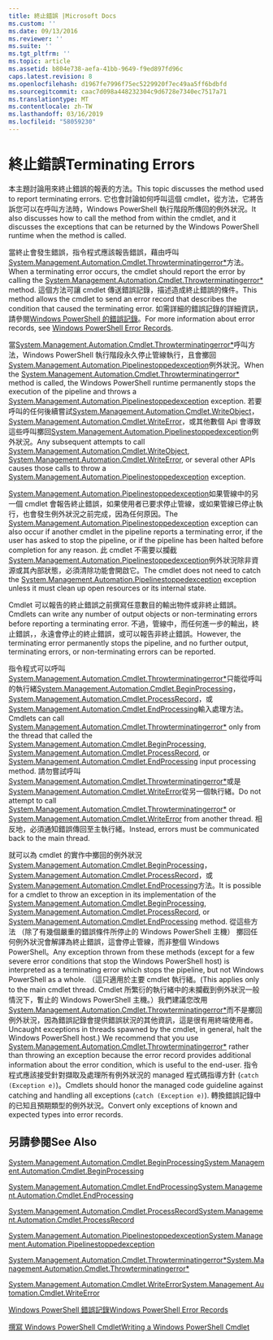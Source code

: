 ```yaml
---
title: 終止錯誤 |Microsoft Docs
ms.custom: ''
ms.date: 09/13/2016
ms.reviewer: ''
ms.suite: ''
ms.tgt_pltfrm: ''
ms.topic: article
ms.assetid: b804e738-aefa-41bb-9649-f9ed897fd96c
caps.latest.revision: 8
ms.openlocfilehash: d1967fe7996f75ec5229920f7ec49aa5ff6bdbfd
ms.sourcegitcommit: caac7d098a448232304c9d6728e7340ec7517a71
ms.translationtype: MT
ms.contentlocale: zh-TW
ms.lasthandoff: 03/16/2019
ms.locfileid: "58059230"
---
```

# <a name="terminating-errors"></a><span data-ttu-id="6c135-102">終止錯誤</span><span class="sxs-lookup"><span data-stu-id="6c135-102">Terminating Errors</span></span>

<span data-ttu-id="6c135-103">本主題討論用來終止錯誤的報表的方法。</span><span class="sxs-lookup"><span data-stu-id="6c135-103">This topic discusses the method used to report terminating errors.</span></span> <span data-ttu-id="6c135-104">它也會討論如何呼叫這個 cmdlet，從方法，它將告訴您可以在呼叫方法時，Windows PowerShell 執行階段所傳回的例外狀況。</span><span class="sxs-lookup"><span data-stu-id="6c135-104">It also discusses how to call the method from within the cmdlet, and it discusses the exceptions that can be returned by the Windows PowerShell runtime when the method is called.</span></span>

<span data-ttu-id="6c135-105">當終止會發生錯誤，指令程式應該報告錯誤，藉由呼叫[System.Management.Automation.Cmdlet.Throwterminatingerror\*](/dotnet/api/System.Management.Automation.Cmdlet.ThrowTerminatingError)方法。</span><span class="sxs-lookup"><span data-stu-id="6c135-105">When a terminating error occurs, the cmdlet should report the error by calling the [System.Management.Automation.Cmdlet.Throwterminatingerror\*](/dotnet/api/System.Management.Automation.Cmdlet.ThrowTerminatingError) method.</span></span> <span data-ttu-id="6c135-106">這個方法可讓 cmdlet 傳送錯誤記錄，描述造成終止錯誤的條件。</span><span class="sxs-lookup"><span data-stu-id="6c135-106">This method allows the cmdlet to send an error record that describes the condition that caused the terminating error.</span></span> <span data-ttu-id="6c135-107">如需詳細的錯誤記錄的詳細資訊，請參閱[Windows PowerShell 的錯誤記錄](./windows-powershell-error-records.md)。</span><span class="sxs-lookup"><span data-stu-id="6c135-107">For more information about error records, see [Windows PowerShell Error Records](./windows-powershell-error-records.md).</span></span>

<span data-ttu-id="6c135-108">當[System.Management.Automation.Cmdlet.Throwterminatingerror\*](/dotnet/api/System.Management.Automation.Cmdlet.ThrowTerminatingError)呼叫方法，Windows PowerShell 執行階段永久停止管線執行，且會擲回[System.Management.Automation.Pipelinestoppedexception](/dotnet/api/System.Management.Automation.PipelineStoppedException)例外狀況。</span><span class="sxs-lookup"><span data-stu-id="6c135-108">When the [System.Management.Automation.Cmdlet.Throwterminatingerror\*](/dotnet/api/System.Management.Automation.Cmdlet.ThrowTerminatingError) method is called, the  Windows PowerShell runtime permanently stops the execution of the pipeline and throws a [System.Management.Automation.Pipelinestoppedexception](/dotnet/api/System.Management.Automation.PipelineStoppedException) exception.</span></span> <span data-ttu-id="6c135-109">若要呼叫的任何後續嘗試[System.Management.Automation.Cmdlet.WriteObject](/dotnet/api/System.Management.Automation.Cmdlet.WriteObject)， [System.Management.Automation.Cmdlet.WriteError](/dotnet/api/System.Management.Automation.Cmdlet.WriteError)，或其他數個 Api 會導致這些呼叫擲回[System.Management.Automation.Pipelinestoppedexception](/dotnet/api/System.Management.Automation.PipelineStoppedException)例外狀況。</span><span class="sxs-lookup"><span data-stu-id="6c135-109">Any subsequent attempts to call [System.Management.Automation.Cmdlet.WriteObject](/dotnet/api/System.Management.Automation.Cmdlet.WriteObject), [System.Management.Automation.Cmdlet.WriteError](/dotnet/api/System.Management.Automation.Cmdlet.WriteError), or several other APIs causes those calls to throw a [System.Management.Automation.Pipelinestoppedexception](/dotnet/api/System.Management.Automation.PipelineStoppedException) exception.</span></span>

<span data-ttu-id="6c135-110">[System.Management.Automation.Pipelinestoppedexception](/dotnet/api/System.Management.Automation.PipelineStoppedException)如果管線中的另一個 cmdlet 會報告終止錯誤，如果使用者已要求停止管線，或如果管線已停止執行，也會發生例外狀況之前完成，因為任何原因。</span><span class="sxs-lookup"><span data-stu-id="6c135-110">The [System.Management.Automation.Pipelinestoppedexception](/dotnet/api/System.Management.Automation.PipelineStoppedException) exception can also occur if another cmdlet in the pipeline reports a terminating error, if the user has asked to stop the pipeline, or if the pipeline has been halted before completion for any reason.</span></span> <span data-ttu-id="6c135-111">此 cmdlet 不需要以攔截[System.Management.Automation.Pipelinestoppedexception](/dotnet/api/System.Management.Automation.PipelineStoppedException)例外狀況除非資源或其內部狀態，必須清除功能會開啟它。</span><span class="sxs-lookup"><span data-stu-id="6c135-111">The cmdlet does not need to catch the [System.Management.Automation.Pipelinestoppedexception](/dotnet/api/System.Management.Automation.PipelineStoppedException) exception unless it must clean up open resources or its internal state.</span></span>

<span data-ttu-id="6c135-112">Cmdlet 可以報告的終止錯誤之前撰寫任意數目的輸出物件或非終止錯誤。</span><span class="sxs-lookup"><span data-stu-id="6c135-112">Cmdlets can write any number of output objects or non-terminating errors before reporting a terminating error.</span></span> <span data-ttu-id="6c135-113">不過，管線中，而任何進一步的輸出，終止錯誤，，永遠會停止的終止錯誤，或可以報告非終止錯誤。</span><span class="sxs-lookup"><span data-stu-id="6c135-113">However, the terminating error permanently stops the pipeline, and no further output, terminating errors, or non-terminating errors can be reported.</span></span>

<span data-ttu-id="6c135-114">指令程式可以呼叫[System.Management.Automation.Cmdlet.Throwterminatingerror\*](/dotnet/api/System.Management.Automation.Cmdlet.ThrowTerminatingError)只能從呼叫的執行緒[System.Management.Automation.Cmdlet.BeginProcessing](/dotnet/api/System.Management.Automation.Cmdlet.BeginProcessing)， [System.Management.Automation.Cmdlet.ProcessRecord](/dotnet/api/System.Management.Automation.Cmdlet.ProcessRecord)，或[System.Management.Automation.Cmdlet.EndProcessing](/dotnet/api/System.Management.Automation.Cmdlet.EndProcessing)輸入處理方法。</span><span class="sxs-lookup"><span data-stu-id="6c135-114">Cmdlets can call [System.Management.Automation.Cmdlet.Throwterminatingerror\*](/dotnet/api/System.Management.Automation.Cmdlet.ThrowTerminatingError) only from the thread that called the [System.Management.Automation.Cmdlet.BeginProcessing](/dotnet/api/System.Management.Automation.Cmdlet.BeginProcessing), [System.Management.Automation.Cmdlet.ProcessRecord](/dotnet/api/System.Management.Automation.Cmdlet.ProcessRecord), or [System.Management.Automation.Cmdlet.EndProcessing](/dotnet/api/System.Management.Automation.Cmdlet.EndProcessing) input processing method.</span></span> <span data-ttu-id="6c135-115">請勿嘗試呼叫[System.Management.Automation.Cmdlet.Throwterminatingerror\*](/dotnet/api/System.Management.Automation.Cmdlet.ThrowTerminatingError)或是[System.Management.Automation.Cmdlet.WriteError](/dotnet/api/System.Management.Automation.Cmdlet.WriteError)從另一個執行緒。</span><span class="sxs-lookup"><span data-stu-id="6c135-115">Do not attempt to call [System.Management.Automation.Cmdlet.Throwterminatingerror\*](/dotnet/api/System.Management.Automation.Cmdlet.ThrowTerminatingError) or [System.Management.Automation.Cmdlet.WriteError](/dotnet/api/System.Management.Automation.Cmdlet.WriteError) from another thread.</span></span> <span data-ttu-id="6c135-116">相反地，必須通知錯誤傳回至主執行緒。</span><span class="sxs-lookup"><span data-stu-id="6c135-116">Instead, errors must be communicated back to the main thread.</span></span>

<span data-ttu-id="6c135-117">就可以為 cmdlet 的實作中擲回的例外狀況[System.Management.Automation.Cmdlet.BeginProcessing](/dotnet/api/System.Management.Automation.Cmdlet.BeginProcessing)， [System.Management.Automation.Cmdlet.ProcessRecord](/dotnet/api/System.Management.Automation.Cmdlet.ProcessRecord)，或[System.Management.Automation.Cmdlet.EndProcessing](/dotnet/api/System.Management.Automation.Cmdlet.EndProcessing)方法。</span><span class="sxs-lookup"><span data-stu-id="6c135-117">It is possible for a cmdlet to throw an exception in its implementation of the [System.Management.Automation.Cmdlet.BeginProcessing](/dotnet/api/System.Management.Automation.Cmdlet.BeginProcessing), [System.Management.Automation.Cmdlet.ProcessRecord](/dotnet/api/System.Management.Automation.Cmdlet.ProcessRecord), or [System.Management.Automation.Cmdlet.EndProcessing](/dotnet/api/System.Management.Automation.Cmdlet.EndProcessing) method.</span></span> <span data-ttu-id="6c135-118">從這些方法 （除了有幾個嚴重的錯誤條件所停止的 Windows PowerShell 主機） 擲回任何例外狀況會解譯為終止錯誤，這會停止管線，而非整個 Windows PowerShell。</span><span class="sxs-lookup"><span data-stu-id="6c135-118">Any exception thrown from these methods (except for a few severe error conditions that stop the Windows PowerShell host) is interpreted as a terminating error which stops the pipeline, but not Windows PowerShell as a whole.</span></span> <span data-ttu-id="6c135-119">（這只適用於主要 cmdlet 執行緒。</span><span class="sxs-lookup"><span data-stu-id="6c135-119">(This applies only to the main cmdlet thread.</span></span> <span data-ttu-id="6c135-120">Cmdlet 所繁衍的執行緒中的未攔截到例外狀況一般情況下，暫止的 Windows PowerShell 主機。）我們建議您改用[System.Management.Automation.Cmdlet.Throwterminatingerror\*](/dotnet/api/System.Management.Automation.Cmdlet.ThrowTerminatingError)而不是擲回例外狀況，因為錯誤記錄會提供錯誤狀況的其他資訊，這是很有用終端使用者。</span><span class="sxs-lookup"><span data-stu-id="6c135-120">Uncaught exceptions in threads spawned by the cmdlet, in general, halt the Windows PowerShell host.) We recommend that you use [System.Management.Automation.Cmdlet.Throwterminatingerror\*](/dotnet/api/System.Management.Automation.Cmdlet.ThrowTerminatingError) rather than throwing an exception because the error record provides additional information about the error condition, which is useful to the end-user.</span></span> <span data-ttu-id="6c135-121">指令程式應該接受針對擷取及處理所有例外狀況的 managed 程式碼指導方針 (`catch (Exception e)`)。</span><span class="sxs-lookup"><span data-stu-id="6c135-121">Cmdlets should honor the managed code guideline against catching and handling all exceptions (`catch (Exception e)`).</span></span> <span data-ttu-id="6c135-122">轉換錯誤記錄中的已知且預期類型的例外狀況。</span><span class="sxs-lookup"><span data-stu-id="6c135-122">Convert only exceptions of known and expected types into error records.</span></span>

## <a name="see-also"></a><span data-ttu-id="6c135-123">另請參閱</span><span class="sxs-lookup"><span data-stu-id="6c135-123">See Also</span></span>

[<span data-ttu-id="6c135-124">System.Management.Automation.Cmdlet.BeginProcessing</span><span class="sxs-lookup"><span data-stu-id="6c135-124">System.Management.Automation.Cmdlet.BeginProcessing</span></span>](/dotnet/api/System.Management.Automation.Cmdlet.BeginProcessing)

[<span data-ttu-id="6c135-125">System.Management.Automation.Cmdlet.EndProcessing</span><span class="sxs-lookup"><span data-stu-id="6c135-125">System.Management.Automation.Cmdlet.EndProcessing</span></span>](/dotnet/api/System.Management.Automation.Cmdlet.EndProcessing)

[<span data-ttu-id="6c135-126">System.Management.Automation.Cmdlet.ProcessRecord</span><span class="sxs-lookup"><span data-stu-id="6c135-126">System.Management.Automation.Cmdlet.ProcessRecord</span></span>](/dotnet/api/System.Management.Automation.Cmdlet.ProcessRecord)

[<span data-ttu-id="6c135-127">System.Management.Automation.Pipelinestoppedexception</span><span class="sxs-lookup"><span data-stu-id="6c135-127">System.Management.Automation.Pipelinestoppedexception</span></span>](/dotnet/api/System.Management.Automation.PipelineStoppedException)

[<span data-ttu-id="6c135-128">System.Management.Automation.Cmdlet.Throwterminatingerror\*</span><span class="sxs-lookup"><span data-stu-id="6c135-128">System.Management.Automation.Cmdlet.Throwterminatingerror\*</span></span>](/dotnet/api/System.Management.Automation.Cmdlet.ThrowTerminatingError)

[<span data-ttu-id="6c135-129">System.Management.Automation.Cmdlet.WriteError</span><span class="sxs-lookup"><span data-stu-id="6c135-129">System.Management.Automation.Cmdlet.WriteError</span></span>](/dotnet/api/System.Management.Automation.Cmdlet.WriteError)

[<span data-ttu-id="6c135-130">Windows PowerShell 錯誤記錄</span><span class="sxs-lookup"><span data-stu-id="6c135-130">Windows PowerShell Error Records</span></span>](./windows-powershell-error-records.md)

[<span data-ttu-id="6c135-131">撰寫 Windows PowerShell Cmdlet</span><span class="sxs-lookup"><span data-stu-id="6c135-131">Writing a Windows PowerShell Cmdlet</span></span>](./writing-a-windows-powershell-cmdlet.md)
